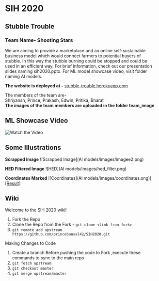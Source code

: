 # SIH 2020
## Stubble Trouble
### Team Name- Shooting Stars

We are aiming to provide a marketplace and an online self-sustainable business model which would connect farmers to potential buyers of stubble. In this way the stubble burning could be stopped and could be used in an efficient way. For brief information, check out
our presentation slides naming sih2020.pptx. 
For ML model showcase video, visit folder naming AI models.

**The website is deployed at -** [stubble-trouble.herokuapp.com](https://stubble-trouble.herokuapp.com) 

The members of the team are- </br>
Shriyansh, Prince, Prakash, Edwin, Pritika, Bharat </br>
**The images of the team members are uploaded in the folder team_image**

## ML Showcase Video
![Watch the Video](https://youtu.be/rObIjYPqxII)

## Some Illustrations

**Scrapped Image**
![Scrapped Image](AI models/images/imagee2.png)

**HED Filtered Image**
![HED](AI models/images/hed_filter.png)

**Coordinates Marked**
![Coordinates](AI models/images/coordinates.ong)[![Result]](images/res.png)

## Wiki

Welcome to the SIH 2020 wiki!
1. Fork the Repo
2. Clone the Repo from the Fork - `git clone <link-from-fork>`
3. `git remote add upstream https://github.com/princebansal42/SIH2020.git`

Making Changes to Code
1. Create a branch 
Before pushing the code to Fork ,execute these commands to sync to the main repo
2. `git fetch upstream`
3. `git checkout master`
4. `git merge upstream/master`
